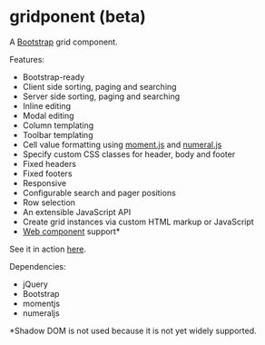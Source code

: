 # gridponent (beta)

A [Bootstrap](http://getbootstrap.com/) grid component.

Features:

- Bootstrap-ready
- Client side sorting, paging and searching
- Server side sorting, paging and searching
- Inline editing
- Modal editing
- Column templating
- Toolbar templating
- Cell value formatting using [moment.js](http://momentjs.com/) and [numeral.js](http://numeraljs.com/)
- Specify custom CSS classes for header, body and footer
- Fixed headers
- Fixed footers
- Responsive
- Configurable search and pager positions
- Row selection
- An extensible JavaScript API
- Create grid instances via custom HTML markup or JavaScript
- [Web component](http://webcomponents.org/) support*


See it in action [here](https://gridponent-demo.herokuapp.com/index.php).

Dependencies:

- jQuery
- Bootstrap
- momentjs
- numeraljs


*Shadow DOM is not used because it is not yet widely supported.